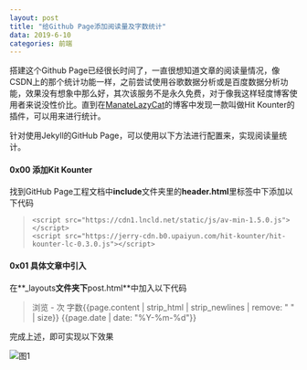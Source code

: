 ```yaml
---
layout: post
title: "给Github Page添加阅读量及字数统计"
data: 2019-6-10
categories: 前端
---
```


搭建这个Github Page已经很长时间了，一直很想知道文章的阅读量情况，像CSDN上的那个统计功能一样，之前尝试使用谷歌数据分析或是百度数据分析功能，效果没有想象中那么好，其次该服务不是永久免费，对于像我这样轻度博客使用者来说没性价比。直到在[ManateLazyCat](https://manateelazycat.github.io/index.html)的博客中发现一款叫做Hit Kounter的插件，可以用来进行统计。

针对使用Jekyll的GitHub Page，可以使用以下方法进行配置来，实现阅读量统计。

#### 0x00 添加Kit Kounter ####

找到GitHub Page工程文档中**include**文件夹里的**header.html**里<head>标签中下添加以下代码

>     <script src="https://cdn1.lncld.net/static/js/av-min-1.5.0.js"></script>
>     <script src="https://jerry-cdn.b0.upaiyun.com/hit-kounter/hit-kounter-lc-0.3.0.js"></script>

 #### 0x01 具体文章中引入 ####

在**_layouts**文件夹下**post.html**中加入以下代码

>  <div class="char-counter">
>           浏览<span data-hk-page="current"> - </span>次 字数{{page.content | strip_html | strip_newlines | remove: " " | size}} {{page.date | date: "%Y-%m-%d"}}
>         </div>

完成上述，即可实现以下效果

![图1](https://yesbear.github.io/images/blog/给Github_Page添加阅读量及字数统计/图1.PNG)

